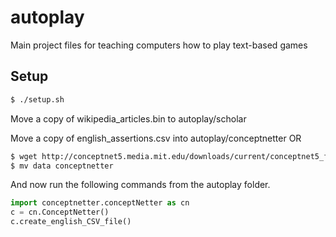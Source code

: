 
# autoplay

Main project files for teaching computers how to play text-based games

## Setup

```bash
$ ./setup.sh
```

Move a copy of wikipedia_articles.bin to autoplay/scholar

Move a copy of english_assertions.csv into autoplay/conceptnetter
OR
```bash
$ wget http://conceptnet5.media.mit.edu/downloads/current/conceptnet5_flat_csv_5.4.tar.bz2
$ mv data conceptnetter
```
And now run the following commands from the autoplay folder.
```python
import conceptnetter.conceptNetter as cn
c = cn.ConceptNetter()
c.create_english_CSV_file()
```

